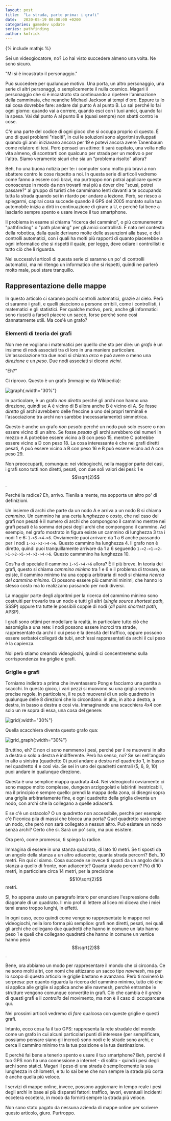 ```yaml
---
layout: post
title:  "La strada, parte prima: i grafi"
date:   2020-05-19 00:00:00 +0200
categories: gamedev update
series: pathfinding
author: kmfrick
---
```


{% include mathjs %}

Sei un videogiocatore, no?
Lo hai visto succedere almeno una volta. 
Ne sono sicuro.

"Mi si è incastrato il personaggio."

Può succedere per qualunque motivo. 
Una porta, un altro personaggio, una serie di altri personaggi, o semplicemente il nulla cosmico.
Magari il personaggio che si è incastrato sta continuando a ripetere l'animazione della camminata, che neanche Michael Jackson ai tempi d'oro. 
Eppure tu lo sai cosa dovrebbe fare: andare dal punto A al punto B. 
Lo sai perché lo fai ogni giorno: quando vai a correre, quando esci con i tuoi amici, quando fai la spesa. 
Vai dal punto A al punto B e (quasi sempre) non sbatti contro le cose. 

C'è una parte del codice di ogni gioco che si occupa proprio di questo. 
È uno di quei problemi "risolti", in cui le soluzioni sono algoritmi sviluppati quando gli anni iniziavano ancora per 19 e potevi ancora avere Tanenbaum come relatore di tesi. 
Però pensaci un attimo: ti sarà capitato, una volta nella vita almeno, di scontrarti con qualcuno per strada per un motivo o per l'altro. 
Siamo veramente sicuri che sia un "problema risolto" allora?

Beh, ho una buona notizia per te: i computer sono molto più bravi a non sbattere contro le cose rispetto a noi. 
In questa serie di articoli vedremo come fanno a essere così bravi, ma purtroppo non potrai applicare queste conoscenze in modo da non trovarti mai più a dover dire "scusi, potrei passare?" al gruppo di turisti che camminano lenti davanti a te occupando tutta la strada quando sei in ritardo per andare a lezione. 
Però, se riesco a spiegarmi, capirai cosa succede quando il GPS del 2005 montato sulla tua automobile inizia a dirti in continuazione di girare a U, e perché fai bene a lasciarlo sempre spento e usare invece il tuo smartphone.

Il problema in esame si chiama "ricerca del cammino", o più comunemente "pathfinding" o "path planning" per gli amici controllisti. 
È nato nel contesto della robotica, dalla quale derivano molte delle assunzioni alla base, e dei controlli automatici, con i quali ha molti più rapporti di quanto piacerebbe a ogni informatico che si rispetti il quale, per legge, deve odiare i controllisti e tutto ciò che li riguarda. 

Nei successivi articoli di questa serie ci saranno un po' di controlli automatici, ma mi ritengo un informatico che si rispetti, quindi ne parlerò molto male, puoi stare tranquillo. 


## Rappresentazione delle mappe

In questo articolo ci saranno pochi controlli automatici, grazie al cielo. 
Però ci saranno i grafi, e quelli piacciono a persone orribili, come i controllisti, i matematici e gli statistici.
Per qualche motivo, però, anche gli informatici sono riusciti a farseli piacere un sacco, forse perché sono così dannatamente utili. 
Ma cos'è un grafo? 

### Elementi di teoria dei grafi

Non me ne vogliano i matematici per quelllo che sto per dire: un *grafo* è un insieme di *nodi* associati tra di loro in una maniera particolare. 
Un'associazione tra due nodi si chiama *arco* e può avere o meno una *direzione* e un *peso*.
Due nodi associati si dicono *vicini*.

"Eh?"

Ci riprovo.
Questo è un grafo (immagine da Wikipedia):

![graph](https://upload.wikimedia.org/wikipedia/commons/thumb/5/5b/6n-graf.svg/1024px-6n-graf.svg.png){:width="30%"}

In particolare, è un grafo *non diretto* perché gli archi non hanno una direzione, quindi se A è vicino di B allora anche B è vicino di A.
Se fosse *diretto* gli archi avrebbero delle freccine a uno dei propri terminali e l'associazione tra archi non sarebbe (necessariamente) simmetrica. 

Questo è anche un grafo *non pesato* perché un nodo può solo essere o non essere vicino di un altro. 
Se fosse *pesato* gli archi avrebbero dei numeri in mezzo e A potrebbe essere vicino a B con peso 15, mentre C potrebbe essere vicino a D con peso 18.
La cosa interessante è che nei grafi diretti pesati, A può essere vicino a B con peso 16 e B può essere vicino ad A con peso 29.

Non preoccuparti, comunque: nei videogiochi, nella maggior parte dei casi, i grafi sono tutti non diretti, pesati, con due soli valori dei pesi: 1 e $$\sqrt{2}$$. 

Perché la radice?
Eh, arrivo. 
Tienila a mente, ma sopporta un altro po' di definizioni.

Un insieme di archi che parte da un nodo A e arriva a un nodo B si chiama *cammino*. 
Un cammino ha una certa *lunghezza* o *costo*, che nel caso dei grafi non pesati è il numero di archi che compongono il cammino mentre nei grafi pesati è la somma dei pesi degli archi che compongono il cammino.
Ad esempio, nel grafo mostrato in figura esiste un cammino di lunghezza 3 tra i nodi 1 e 6: `1->5->4->6`. 
Ovviamente puoi arrivare da 1 a 6 anche passando per i nodi `1->2->3->4->6`. 
Questo cammino ha lunghezza 4.
Il grafo non è diretto, quindi puoi tranquillamente arrivare da 1 a 6 seguendo `1->2->1->2->1->2->5->4->3->4->6`.
Questo cammmino ha lunghezza 10.

Cos'ha di speciale il cammino `1->5->4->6` allora?
È il più breve. 
In teoria dei grafi, questo si chiama *cammino minimo* tra 1 e 6 e il problema di trovare, se esiste, il cammino minimo tra una coppia arbitraria di nodi si chiama *ricerca del cammino minimo*.
Ci possono essere più cammini minimi, che hanno lo stesso costo ma lo realizzano passando per nodi diversi.

La maggior parte degli algoritmi per la ricerca del cammino minimo sono costruiti per trovarlo tra un nodo e tutti gli altri (*single source shortest path*, SSSP) oppure tra tutte le possibili coppie di nodi (*all pairs shortest path*, APSP). 

I grafi sono ottimi per modellare la realtà, in particolare tutto ciò che assomiglia a una rete: i nodi possono essere incroci tra strade, rappresentate da archi il cui peso è la densità del traffico, oppure possono essere serbatoi collegati da tubi, anch'essi rappresentati da archi il cui peso è la capienza.

Noi però stiamo creando videogiochi, quindi ci concentreremo sulla corrispondenza tra griglie e grafi.

### Griglie e grafi

Torniamo indietro a prima che inventassero Pong e facciamo una partita a scacchi.
In questo gioco, i vari pezzi si muovono su una griglia secondo precise regole. 
In particolare, il re può muoversi di un solo quadretto in qualunque delle 8 direzioni che lo circondano: in alto, in alto a destra, a destra, in basso a destra e così via. 
Immaginando una scacchiera 4x4 con solo un re sopra di essa, una cosa del genere:

![grid](https://etc.usf.edu/clipart/42600/42668/grid_42668_lg.gif){:width="30%"}

Quella scacchiera diventa questo grafo qua:

![grid_graph](https://i.stack.imgur.com/3RZ5R.png){:width="30%"}

Bruttino, eh? 
E non ci sono nemmeno i pesi, perché per il re muoversi in alto a destra o solo a destra è indifferente.
Però ha senso, no? Se sei nell'angolo in alto a sinistra (quadretto 0) puoi andare a destra nel quadretto 1, in basso nel quadretto 4 e così via. Se sei in uno dei quadretti centrali (5, 6, 9, 10) puoi andare in qualunque direzione. 

Questa è una semplice mappa quadrata 4x4. 
Nei videogiochi ovviamente ci sono mappe molto complesse, dungeon arzigogolati e labirinti inestricabili, ma il principio è sempre quello: prendi la mappa della zona, ci disegni sopra una griglia arbitrariamente fine, e ogni quadretto della griglia diventa un nodo, con archi che la collegano a quelle adiacenti.

E se c'è un ostacolo? 
O un quadretto non accessibile, perché per esempio c'è l'iconica pila di massi che blocca una porta?
Quel quadretto sarà sempre un nodo, che però non sarà collegato a nessun altro.
Può esistere un nodo senza archi?
Certo che sì.
Sarà un po' solo, ma può esistere.

Ora però, come promesso, ti spiego la radice.

Immagina di essere in una stanza quadrata, di lato 10 metri.
Se ti sposti da un angolo della stanza a un altro adiacente, quanta strada percorri?
Beh...10 metri.
Fin qui ci siamo.
Cosa succede se invece ti sposti da un angolo della stanza a quello di fronte, non adiacente? 
Quanta strada percorri? 
Più di 10 metri, in particolare circa 14 metri, per la precisione $$10\sqrt{2}$$ metri. 

Sì, ho appena usato un paragrafo intero per enunciare l'espressione della diagonale di un quadrato.
Il mio prof di lettere al liceo mi diceva che i miei temi erano troppo lunghi, in effetti.

In ogni caso, ecco quindi come vengono rappresentate le mappe nei videogiochi, nella loro forma più semplice: grafi non diretti, pesati, nei quali gli archi che collegano due quadretti che hanno in comune un lato hanno peso 1 e queli che collegano quadretti che hanno in comune un vertice hanno peso $$\sqrt{2}$$.

Bene, ora abbiamo un modo per rappresentare il mondo che ci circonda. 
Ce ne sono molti altri, con nomi che attizzano un sacco tipo *navmesh*, ma per lo scopo di questo articolo le griglie bastano e avanzano. 
Però ti rovinerò la sorpresa: per quanto riguarda la ricerca del cammino minimo, tutto ciò che si applica alle griglie si applica anche alle navmesh, perché entrambe le strutture vengono comunque convertite in grafi. 
Ciò che cambia è il *grado* di questi grafi e il *controllo* del movimento, ma non è il caso di occuparcene qui.

Nei prossimi articoli vedremo di *fare* qualcosa con queste griglie e questi grafi.

Intanto, ecco cosa fa il tuo GPS: rappresenta la rete stradale del mondo come un grafo in cui alcuni particolari punti di interesse (per semplificare, possiamo pensare siano gli incroci) sono nodi e le strade sono archi, e cerca il cammino minimo tra la tua posizione e la tua destinazione. 

E perché fai bene a tenerlo spento e usare il tuo smartphone? 
Beh, perché il tuo GPS non ha una connessione a internet - di solito - quindi i pesi degli archi sono statici. 
Magari il peso di una strada è semplicemente la sua lunghezza in chilometri, e tu lo sai bene che non sempre la strada più corta è anche quella più veloce. 

I servizi di mappe online, invece, possono aggiornare in tempo reale i pesi degli archi in base ai più disparati fattori: traffico, lavori, eventuali incidenti eccetera eccetera, in modo da fornirti sempre la strada più veloce. 

Non sono stato pagato da nessuna azienda di mappe online per scrivere questo articolo, giuro.
Purtroppo.
